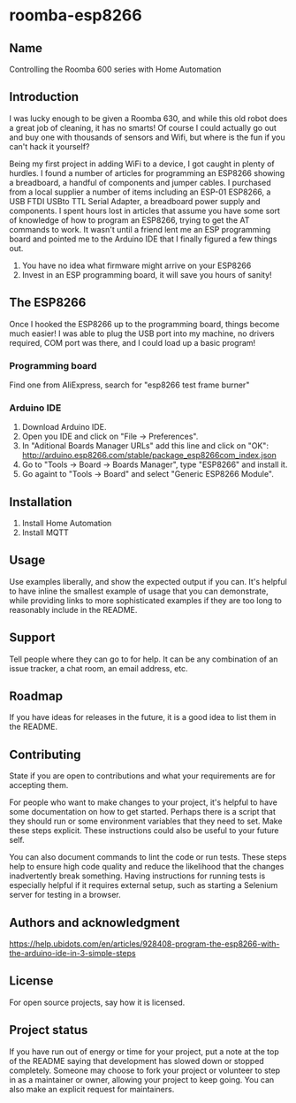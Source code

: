 # roomba-esp8266

## Name
Controlling the Roomba 600 series with Home Automation

## Introduction
I was lucky enough to be given a Roomba 630, and while this old robot does a great job of cleaning, it has no smarts! Of course I could actually go out and buy one with thousands of sensors and Wifi, but where is the fun if you can't hack it yourself?

Being my first project in adding WiFi to a device, I got caught in plenty of hurdles. I found a number of articles for programming an ESP8266 showing a breadboard, a handful of components and jumper cables. I purchased from a local supplier a number of items including an ESP-01 ESP8266, a USB FTDI USBto TTL Serial Adapter, a breadboard power supply and components. I spent hours lost in articles that assume you have some sort of knowledge of how to program an ESP8266, trying to get the AT commands to work. It wasn't until a friend lent me an ESP programming board and pointed me to the Arduino IDE that I finally figured a few things out.

1. You have no idea what firmware might arrive on your ESP8266
2. Invest in an ESP programming board, it will save you hours of sanity!

## The ESP8266
Once I hooked the ESP8266 up to the programming board, things become much easier! I was able to plug the USB port into my machine, no drivers required, COM port was there, and I could load up a basic program!

### Programming board
Find one from AliExpress, search for "esp8266 test frame burner"

### Arduino IDE
1. Download Arduino IDE.
2. Open you IDE and click on "File -> Preferences".
3. In  "Aditional Boards Manager URLs" add this line and click on "OK": http://arduino.esp8266.com/stable/package_esp8266com_index.json
4. Go to "Tools -> Board -> Boards Manager", type "ESP8266" and install it.
5. Go againt to "Tools -> Board" and select "Generic ESP8266 Module".


## Installation
1. Install Home Automation
2. Install MQTT

## Usage
Use examples liberally, and show the expected output if you can. It's helpful to have inline the smallest example of usage that you can demonstrate, while providing links to more sophisticated examples if they are too long to reasonably include in the README.

## Support
Tell people where they can go to for help. It can be any combination of an issue tracker, a chat room, an email address, etc.

## Roadmap
If you have ideas for releases in the future, it is a good idea to list them in the README.

## Contributing
State if you are open to contributions and what your requirements are for accepting them.

For people who want to make changes to your project, it's helpful to have some documentation on how to get started. Perhaps there is a script that they should run or some environment variables that they need to set. Make these steps explicit. These instructions could also be useful to your future self.

You can also document commands to lint the code or run tests. These steps help to ensure high code quality and reduce the likelihood that the changes inadvertently break something. Having instructions for running tests is especially helpful if it requires external setup, such as starting a Selenium server for testing in a browser.

## Authors and acknowledgment
https://help.ubidots.com/en/articles/928408-program-the-esp8266-with-the-arduino-ide-in-3-simple-steps

## License
For open source projects, say how it is licensed.

## Project status
If you have run out of energy or time for your project, put a note at the top of the README saying that development has slowed down or stopped completely. Someone may choose to fork your project or volunteer to step in as a maintainer or owner, allowing your project to keep going. You can also make an explicit request for maintainers.
